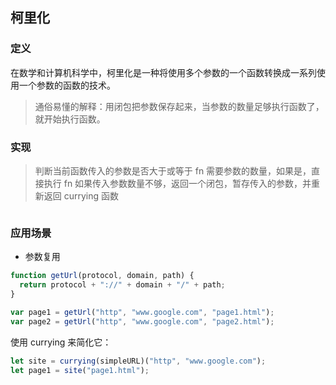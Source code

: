 ## 柯里化

### 定义

在数学和计算机科学中，柯里化是一种将使用多个参数的一个函数转换成一系列使用一个参数的函数的技术。

> 通俗易懂的解释：用闭包把参数保存起来，当参数的数量足够执行函数了，就开始执行函数。

### 实现

> 判断当前函数传入的参数是否大于或等于 fn 需要参数的数量，如果是，直接执行 fn
> 如果传入参数数量不够，返回一个闭包，暂存传入的参数，并重新返回 currying 函数

```js

```

### 应用场景

- 参数复用

```js
function getUrl(protocol, domain, path) {
  return protocol + "://" + domain + "/" + path;
}

var page1 = getUrl("http", "www.google.com", "page1.html");
var page2 = getUrl("http", "www.google.com", "page2.html");
```

使用 currying 来简化它：

```js
let site = currying(simpleURL)("http", "www.google.com");
let page1 = site("page1.html");
```
